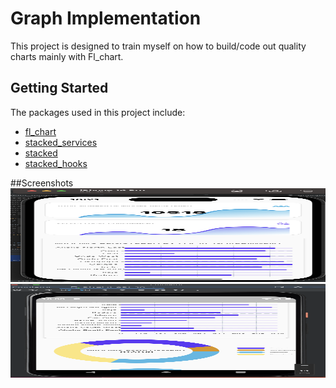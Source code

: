 # Graph Implementation

This project is designed to train myself 
on how to build/code out quality charts mainly with Fl_chart.

## Getting Started

The packages used in this project include:
- [fl_chart](https://pub.dev/packages/fl_chart)
- [stacked_services](https://pub.dev/packages/fl_chart)
- [stacked](https://pub.dev/packages/fl_chart)
- [stacked_hooks](https://pub.dev/packages/fl_chart)

##Screenshots
<img src="/asset/images/screenshot1.png" alt="Alt text" title="Optional title" width="600" height="150">
<img src="/asset/images/screenshot2.png" alt="Alt text" title="Optional title" width="600" height="150">

